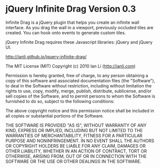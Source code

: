 # jQuery Infinite Drag Version 0.3

Infinite Drag is a jQuery plugin that helps you create an infinite wall interface. As you drag the wall in a viewport, previously occluded tiles are created. You can hook onto events to generate custom tiles.

jQuery Infinite Drag requires these Javascript libraries: jQuery and jQuery UI.

http://ianli.github.io/jquery-infinite-drag/

The MIT License (MIT)
Copyright (c) 2010 Ian Li (http://ianli.com)

Permission is hereby granted, free of charge, to any person obtaining a copy of this software and associated documentation files (the "Software"), to deal in the Software without restriction, including without limitation the rights to use, copy, modify, merge, publish, distribute, sublicense, and/or sell copies of the Software, and to permit persons to whom the Software is furnished to do so, subject to the following conditions:

The above copyright notice and this permission notice shall be included in all copies or substantial portions of the Software.

THE SOFTWARE IS PROVIDED "AS IS", WITHOUT WARRANTY OF ANY KIND, EXPRESS OR IMPLIED, INCLUDING BUT NOT LIMITED TO THE WARRANTIES OF MERCHANTABILITY, FITNESS FOR A PARTICULAR PURPOSE AND NONINFRINGEMENT. IN NO EVENT SHALL THE AUTHORS OR COPYRIGHT HOLDERS BE LIABLE FOR ANY CLAIM, DAMAGES OR OTHER LIABILITY, WHETHER IN AN ACTION OF CONTRACT, TORT OR OTHERWISE, ARISING FROM, OUT OF OR IN CONNECTION WITH THE SOFTWARE OR THE USE OR OTHER DEALINGS IN THE SOFTWARE.
